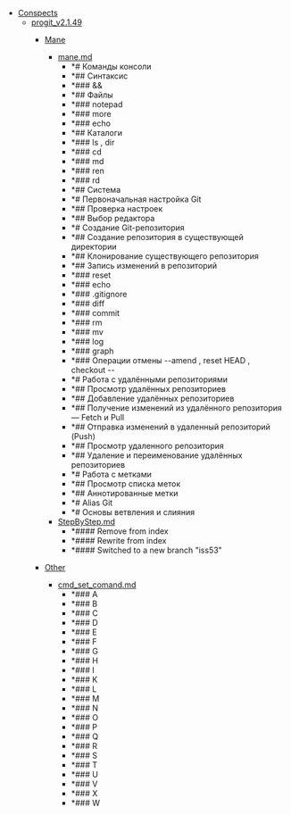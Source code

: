 - <a href = "E:\Node_projects\Node_Way\Education\src\Knowledge\Git\Conspects\cat.Conspects\dir.Conspects.md">Conspects</a>
    - <a href = "E:\Node_projects\Node_Way\Education\src\Knowledge\Git\Conspects\progit_v2.1.49\cat.progit_v2.1.49\dir.progit_v2.1.49.md">progit_v2.1.49</a>
        - <a href = "E:\Node_projects\Node_Way\Education\src\Knowledge\Git\Conspects\progit_v2.1.49\Mane\cat.Mane\dir.Mane.md">Mane</a>
            - <a href = "E:\Node_projects\Node_Way\Education\src\Knowledge\Git\Conspects\progit_v2.1.49\Mane\mane.md">mane.md</a>
                - *# Команды консоли
                - *## Синтаксис
                - *### &&
                - *## Файлы
                - *### notepad
                - *### more
                - *### echo
                - *## Каталоги
                - *### ls , dir
                - *### cd
                - *### md
                - *### ren
                - *### rd
                - *## Система
                - *# Первоначальная настройка Git
                - *## Проверка настроек
                - *## Выбор редактора
                - *# Создание Git-репозитория
                - *## Создание репозитория в существующей директории
                - *## Клонирование существующего репозитория
                - *## Запись изменений в репозиторий
                - *### reset 
                - *### echo
                - *### .gitignore
                - *### diff
                - *### commit
                - *### rm
                - *###  mv
                - *### log
                - *### graph
                - *### Операции отмены --amend , reset HEAD  , checkout -- 
                - *# Работа с удалёнными репозиториями
                - *## Просмотр удалённых репозиториев
                - *## Добавление удалённых репозиториев
                - *## Получение изменений из удалённого репозитория — Fetch и Pull
                - *## Отправка изменений в удаленный репозиторий (Push)
                - *## Просмотр удаленного репозитория
                - *## Удаление и переименование удалённых репозиториев
                - *# Работа с метками
                - *## Просмотр списка меток
                - *## Аннотированные метки
                - *# Alias Git
                - *# Основы ветвления и слияния
            - <a href = "E:\Node_projects\Node_Way\Education\src\Knowledge\Git\Conspects\progit_v2.1.49\Mane\StepByStep.md">StepByStep.md</a>
                - *#### Remove from index 
                - *#### Rewrite from index
                - *#### Switched to a new branch "iss53"
        
        - <a href = "E:\Node_projects\Node_Way\Education\src\Knowledge\Git\Conspects\progit_v2.1.49\Other\cat.Other\dir.Other.md">Other</a>
            - <a href = "E:\Node_projects\Node_Way\Education\src\Knowledge\Git\Conspects\progit_v2.1.49\Other\cmd_set_comand.md">cmd_set_comand.md</a>
                - *### A
                - *###  B
                - *###  C
                - *###  D
                - *###  E
                - *###  F
                - *###  G
                - *###  H
                - *###  I
                - *###  K
                - *###  L
                - *###  M
                - *###  N
                - *###  O
                - *###  P
                - *###  Q
                - *###  R
                - *###  S
                - *###  T
                - *### U
                - *###  V
                - *###  X
                - *###  W
        
    
